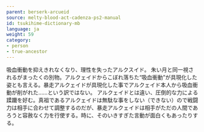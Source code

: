```yaml
---
parent: berserk-arcueid
source: melty-blood-act-cadenza-ps2-manual
id: tsukihime-dictionary-mb
language: ja
weight: 59
category:
- person
- true-ancestor
---
```


吸血衝動を抑えきれなくなり、理性を失ったアルクスイド。
朱い月と同一視されるがまったくの別物。アルクェイドからこぼれ落ちた“吸血衝動”が具現化した姿とも言える。暴走アルクェイドが具現化した事でアルクェイド本人から吸血衝動が削がれた……という訳ではない。
アルクェイドとは違い、圧倒的な力による蹂躪を好む。真祖であるアルクェイドは無駄な事をしない（できない）ので戦闘力は相手に合わせて調整するのだが、暴走アルクェイドは相手がただの人間であろうと容赦なく力を行使する。時に、そのいきすぎた言動が面白くもあったりする。
